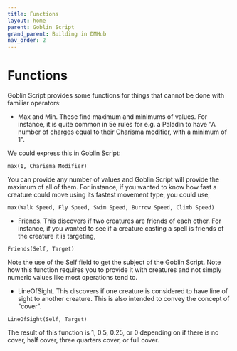 ```yaml
---
title: Functions
layout: home
parent: Goblin Script
grand_parent: Building in DMHub
nav_order: 2
---
```


# Functions

Goblin Script provides some functions for things that cannot be done with familiar operators:

- Max and Min. These find maximum and minimums of values. For instance, it is quite common in 5e rules for e.g. a Paladin to have "A number of charges equal to their Charisma modifier, with a minimum of 1".

We could express this in Goblin Script:

`max(1, Charisma Modifier)`

You can provide any number of values and Goblin Script will provide the maximum of all of them. For instance, if you wanted to know how fast a creature could move using its fastest movement type, you could use,

`max(Walk Speed, Fly Speed, Swim Speed, Burrow Speed, Climb Speed)`

- Friends. This discovers if two creatures are friends of each other. For instance, if you wanted to see if a creature casting a spell is friends of the creature it is targeting,

`Friends(Self, Target)`

Note the use of the Self field to get the subject of the Goblin Script. Note how this function requires you to provide it with creatures and not simply numeric values like most operations tend to.

- LineOfSight. This discovers if one creature is considered to have line of sight to another creature. This is also intended to convey the concept of "cover".

`LineOfSight(Self, Target)`

The result of this function is 1, 0.5, 0.25, or 0 depending on if there is no cover, half cover, three quarters cover, or full cover.